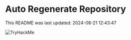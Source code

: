 # Auto Regenerate Repository

This README was last updated: 2024-08-21 12:43:47

 ![TryHackMe](https://tryhackme.com/badge/533634)